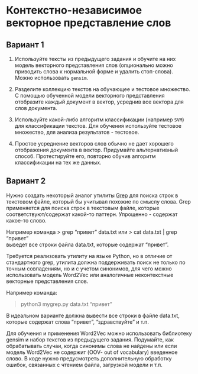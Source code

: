 
# Контекстно-независимое векторное представление слов 

## Вариант 1

1. Используйте тексты из предыдущего задания и обучите на них модель векторного представления слов (опционально можно приводить слова к нормальной форме и удалить стоп-слова). Можно использовать `gensim`.

2. Разделите коллекцию текстов на обучающее и тестовое множество. С помощью обученной модели векторного представления отобразите каждый документ в вектор, усреднив все вектора для слов документа. 

3. Используйте какой-либо алгоритм классификации (например `SVM`) для классификации текстов. Для обучения используйте тестовое множество, для анализа результатов - тестовое.

4. Простое усреднение векторов слов обычно не дает хорошего отображения документа в вектор. Придумайте альтернативный способ. Протестируйте его, повторно обучив алгоритм классификации на тех же данных. 

## Вариант 2

Нужно создать некоторый аналог утилиты [Grep](https://ru.wikipedia.org/wiki/Grep) для поиска строк в текстовом файле, который бы учитывал похожие по смыслу слова.
Grep применяется для поиска строк в текстовым файле, которые соответствуют/содержат какой-то паттерн.  Упрощенно - содержат какое-то слово.

Например команда
	> grep “привет” data.txt
 или
    > cat data.txt | grep “привет”     
выведет все строки файла data.txt, которые содержат “привет”.

Требуется реализовать утилиту на языке Python,  но в отличие от стандартного grep, утилита должна поддерживать поиск не только по точным совпадениям, но и с учетом  синонимов, для чего можно использовать модель Word2Vec или аналогичные неконтекстные векторные представления слов.

Например команда:
> python3 mygrep.py data.txt “привет”

В идеальном варианте должна вывести все строки в файле data.txt, которые содержат слова “привет”, “здравствуйте” и т.п.

Для обучения и применения Word2Vec можно использовать библиотеку gensim и набор текстов из предыдущего задания. Подумайте, как обрабатывать случаи, когда синонимы слова не найдены или если модель Word2Vec не содержит (OOV- out of vocabulary) введенное слово. В коде нужно предусмотреть дополнительную обработку ошибок, связанных с чтением файла, загрузкой модели и т.п.